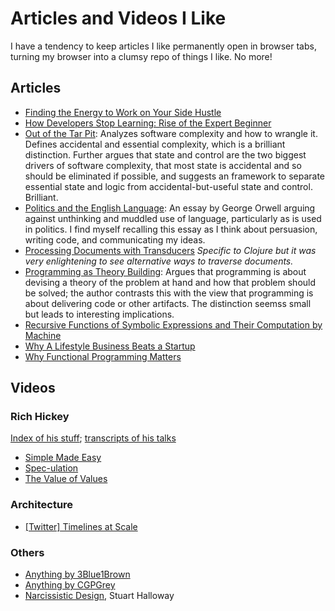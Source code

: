 # Articles and Videos I Like
I have a tendency to keep articles I like permanently open in browser tabs,
turning my browser into a clumsy repo of things I like. No more!

## Articles
* [Finding the Energy to Work on Your Side Hustle](https://www.startups.co/articles/finding-the-energy-to-work-on-your-sidehustle?ref=quuu&utm_content=buffer98172&utm_medium=social&utm_source=facebook.com&utm_campaign=buffer)
* [How Developers Stop Learning: Rise of the Expert Beginner](https://www.daedtech.com/how-developers-stop-learning-rise-of-the-expert-beginner/)
* [Out of the Tar Pit](https://github.com/papers-we-love/papers-we-love/blob/master/design/out-of-the-tar-pit.pdf?raw=true): Analyzes software complexity and how to wrangle it. Defines accidental and essential complexity, which is a brilliant distinction. Further argues that state and control are the two biggest drivers of software complexity, that most state is accidental and so should be eliminated if possible, and suggests an framework to separate essential state and logic from accidental-but-useful state and control. Brilliant.
* [Politics and the English Language](http://www.orwell.ru/library/essays/politics/english/e_polit/): An essay by George Orwell arguing against unthinking and muddled use of language, particularly as is used in politics. I find myself recalling this essay as I think about persuasion, writing code, and communicating my ideas.
* [Processing Documents with Transducers](https://juxt.pro/blog/posts/xpath-in-transducers.html) *Specific to Clojure but it was very enlightening to see alternative ways to traverse documents.*
* [Programming as Theory Building](http://pages.cs.wisc.edu/~remzi/Naur.pdf): Argues that programming is about devising a theory of the problem at hand and how that problem should be solved; the author contrasts this with the view that programming is about delivering code or other artifacts. The distinction seemss small but leads to interesting implications.
* [Recursive Functions of Symbolic Expressions and Their Computation by Machine](http://www-formal.stanford.edu/jmc/recursive.html)
* [Why A Lifestyle Business Beats a Startup](https://bugfender.com/blog/why-a-lifestyle-business-beats-a-startup/)
* [Why Functional Programming Matters](https://www.cs.kent.ac.uk/people/staff/dat/miranda/whyfp90.pdf)

## Videos
### Rich Hickey
[Index of his stuff](https://github.com/tallesl/Rich-Hickey-fanclub); [transcripts of his talks](https://github.com/matthiasn/talk-transcripts/tree/master/Hickey_Rich)
* [Simple Made Easy](https://www.infoq.com/presentations/Simple-Made-Easy)
* [Spec-ulation](https://www.youtube.com/watch?v=oyLBGkS5ICk)
* [The Value of Values](https://www.youtube.com/watch?v=-6BsiVyC1kM)

### Architecture
* [[Twitter] Timelines at Scale](https://www.infoq.com/presentations/Twitter-Timeline-Scalability/)
### Others
* [Anything by 3Blue1Brown](https://www.youtube.com/channel/UCYO_jab_esuFRV4b17AJtAw)
* [Anything by CGPGrey](https://www.youtube.com/user/CGPGrey)
* [Narcissistic Design](https://www.youtube.com/watch?v=LEZv-kQUSi4), Stuart Halloway
